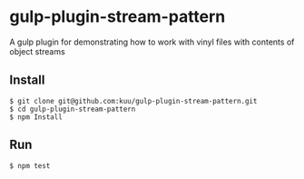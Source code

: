 # gulp-plugin-stream-pattern
A gulp plugin for demonstrating how to work with vinyl files with contents of object streams

## Install
```
$ git clone git@github.com:kuu/gulp-plugin-stream-pattern.git
$ cd gulp-plugin-stream-pattern
$ npm Install
```

## Run
```
$ npm test
```

